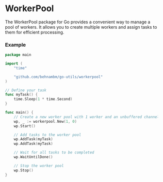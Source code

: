 # WorkerPool 

The WorkerPool package for Go provides a convenient way to manage a pool of workers. It allows you to create multiple
workers and assign tasks to them for efficient processing.

### Example 

```go
package main

import (
	"time"

	"github.com/behnambm/go-utils/workerpool"
)

// Define your task
func myTask() {
	time.Sleep(1 * time.Second)
}

func main() {
	// Create a new worker pool with 1 worker and an unbuffered channel
	wp, _ := workerpool.New(1, 0) 
	wp.Start()

	// Add tasks to the worker pool
	wp.AddTask(myTask)
	wp.AddTask(myTask)

	// Wait for all tasks to be completed
	wp.WaitUntilDone()

	// Stop the worker pool
	wp.Stop()
}
```